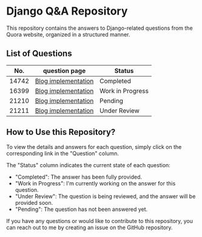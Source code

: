 # Django Q&A Repository

This repository contains the answers to Django-related questions from the Quora website, organized in a structured manner.

## List of Questions

| No. | question page | Status |
| --- | --- | --- |
| 14742 |  [Blog implementation](questions/14742/hints.md) | Completed |
| 16399 |  [Blog implementation](questions/16399/hints.md) | Work in Progress |
| 21210 |  [Blog implementation](questions/21210/hints.md) | Pending |
| 21211 |  [Blog implementation](questions/21211/hints.md) | Under Review |


## How to Use this Repository?

To view the details and answers for each question, simply click on the corresponding link in the "Question" column.

The "Status" column indicates the current state of each question:
- "Completed": The answer has been fully provided.
- "Work in Progress": I'm currently working on the answer for this question.
- "Under Review": The question is being reviewed, and the answer will be provided soon.
- "Pending": The question has not been answered yet.

If you have any questions or would like to contribute to this repository, you can reach out to me by creating an issue on the GitHub repository.

